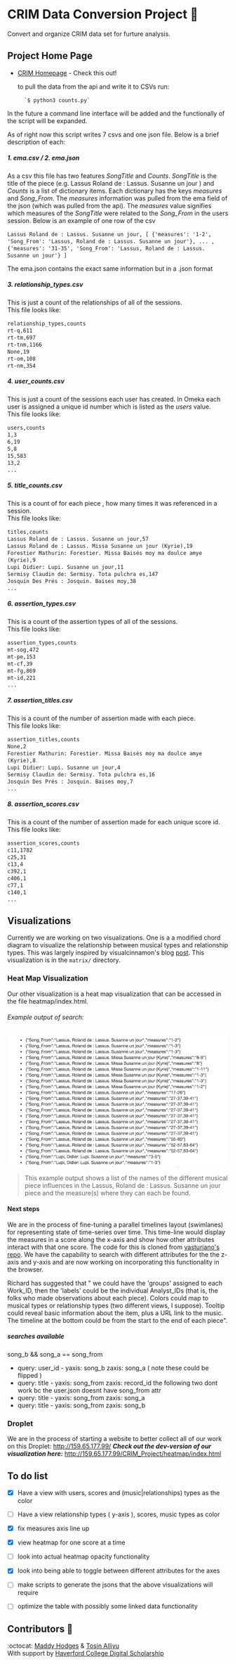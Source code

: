# CRIM Data Conversion Project :musical_score:

Convert and organize CRIM data set for furture analysis.

## Project Home Page

* [CRIM Homepage](https://sites.google.com/a/haverford.edu/crim-project/) - Check this out!

	to pull the data from the api and write it to CSVs run:

		`$ python3 counts.py`  

In the future a command line interface will be added and the functionally of the script will be expanded.

As of right now this script writes 7 csvs and one json file. Below is a brief description of each:

##### 1. ema.csv / 2. ema.json
As a csv this file has two features *SongTitle* and *Counts*. *SongTitle* is the title of the piece (e.g. Lassus Roland de : Lassus. Susanne un jour ) and *Counts* is a list of dictionary items. Each dictionary has the keys *measures* and *Song_From*. The *measures* information was pulled from the ema field of the json (which was pulled from the api). The *measures* value signifies which measures of the *SongTitle* were related to the *Song_From* in the users session. Below is an example of one row of the csv  

```
Lassus Roland de : Lassus. Susanne un jour, [ {'measures': '1-2', 'Song_From': 'Lassus, Roland de : Lassus. Susanne un jour'}, ... , {'measures': '31-35', 'Song_From': 'Lassus, Roland de : Lassus. Susanne un jour'} ]
```

The ema.json contains the exact same information but in a .json format

##### 3. relationship_types.csv  
This is just a count of the relationships of all of the sessions.   
This file looks like:
```
relationship_types,counts
rt-q,611
rt-tm,697
rt-tnm,1166
None,19
rt-om,108
rt-nm,354
```
##### 4. user_counts.csv
This is just a count of the sessions each user has created. In Omeka each user is assigned a unique id number which is listed as the *users* value.  
 This file looks like:
```
users,counts
1,3
6,19
5,8
15,583
13,2
...
```

##### 5. title_counts.csv
This is a count of for each piece , how many times it was referenced in a session.   
This file looks like:

```
titles,counts
Lassus Roland de : Lassus. Susanne un jour,57
Lassus Roland de : Lassus. Missa Susanne un jour (Kyrie),19
Forestier Mathurin: Forestier. Missa Baisés moy ma doulce amye (Kyrie),9
Lupi Didier: Lupi. Susanne un jour,11
Sermisy Claudin de: Sermisy. Tota pulchra es,147
Josquin Des Prés : Josquin. Baises moy,38
...
```
##### 6. assertion_types.csv
This is a count of the assertion types of all of the sessions.   
This file looks like:
```
assertion_types,counts
mt-sog,472
mt-pe,153
mt-cf,39
mt-fg,869
mt-id,221
...
```
##### 7. assertion_titles.csv
This is a count of the number of assertion made with each piece.   
This file looks like:
```
assertion_titles,counts
None,2
Forestier Mathurin: Forestier. Missa Baisés moy ma doulce amye (Kyrie),8
Lupi Didier: Lupi. Susanne un jour,4
Sermisy Claudin de: Sermisy. Tota pulchra es,16
Josquin Des Prés : Josquin. Baises moy,7
...
```

##### 8. assertion_scores.csv
This is a count of the number of assertion made for each unique score id.   
This file looks like:

```
assertion_scores,counts
c11,1782
c25,31
c13,4
c392,1
c406,1
c77,1
c140,1
...
```

## Visualizations
Currently we are working on two visualizations.
	One is a a modified chord diagram to visualize the relationship between musical types and relationship types. This was largely inspired by visualcinnamon's blog [post](https://www.visualcinnamon.com/2015/08/stretched-chord.html). This visualization is in the `matrix/` directory.

### Heat Map Visualization
Our other visualization is a heat map visualization that can be accessed in the file heatmap/index.html. 

###### Example output of search:
![Example output of search]( readme_images/temp_html_output.png "In this example output...")


> This example output shows a list of the names of the different musical piece influences in the Lassus, Roland de : Lassus. Susanne un jour piece and the measure(s) where they can each be found.


#### Next steps
We are in the process of fine-tuning a parallel timelines layout (swimlanes) for representing state of time-series over time. This time-line would display the measures in a score along the x-axis and show how other attributes interact with that one score. The code for this is cloned from [vasturiano's repo](https://github.com/vasturiano/timelines-chart). We have the capability to search with different attributes for the the z-axis and y-axis and are now working on incorporating this functionality in the browser.

Richard has suggested that " we could have the 'groups' assigned to each Work_ID, then the 'labels' could be the individual Analyst_IDs (that is, the folks who made observations about each piece).  Colors could map to musical types or relationship types (two different views, I suppose).  Tooltip could reveal basic information about the item, plus a URL link to the music.  The timeline at the bottom could be from the start to the end of each piece".

##### searches available
song_b && song_a == song_from 

- query: user_id -  yaxis: song_b zaxis: song_a  ( note these could be flipped ) 
- query: title - yaxis: song_from zaxis: record_id 
the following two dont work bc the user.json doesnt have song_from attr 
- query: title - yaxis: song_from  zaxis: song_a
- query: title - yaxis: song_from  zaxis: song_b


### Droplet
We are in the process of starting a website to better collect all of our work on this Droplet: http://159.65.177.99/
**_Check out the dev-version of our visualization here:_** http://159.65.177.99/CRIM_Project/heatmap/index.html


## To do list
- [x] Have a view with users, scores and (music|relationships) types as the color
- [ ] Have a view relationship types ( y-axis ), scores, music types as color
- [x] fix measures axis line up
- [x] view heatmap for one score at a time
- [ ] look into actual heatmap opacity functionality
- [x] look into being able to toggle between different attributes for the axes
- [ ] make scripts to generate the jsons that the above visualizations will require
- [ ] optimize the table with possibly some linked data functionality



## Contributors :tada:

:octocat: [Maddy Hodges](https://github.com/Mfhodges) & [Tosin Alliyu](https://github.com/TA2018)  
With support by [Haverford College Digital Scholarship](https://github.com/hcdigitalscholarship)
